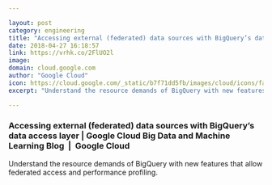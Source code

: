 ```yaml
---

layout: post
category: engineering
title: "Accessing external (federated) data sources with BigQuery’s data access layer"
date: 2018-04-27 16:18:57
link: https://vrhk.co/2FlUO2l
image: 
domain: cloud.google.com
author: "Google Cloud"
icon: https://cloud.google.com/_static/b7f71dd5fb/images/cloud/icons/favicons/onecloud/apple-icon.png
excerpt: "Understand the resource demands of BigQuery with new features that allow federated access and performance profiling."

---
```


### Accessing external (federated) data sources with BigQuery’s data access layer | Google Cloud Big Data and Machine Learning Blog  |  Google Cloud

Understand the resource demands of BigQuery with new features that allow federated access and performance profiling.